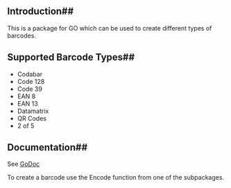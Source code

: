 ## Introduction##
This is a package for GO which can be used to create different types of barcodes.

## Supported Barcode Types##
* Codabar
* Code 128
* Code 39
* EAN 8
* EAN 13
* Datamatrix
* QR Codes
* 2 of 5

## Documentation##
See [GoDoc](https://godoc.org/github.com/boombuler/barcode)

To create a barcode use the Encode function from one of the subpackages.

